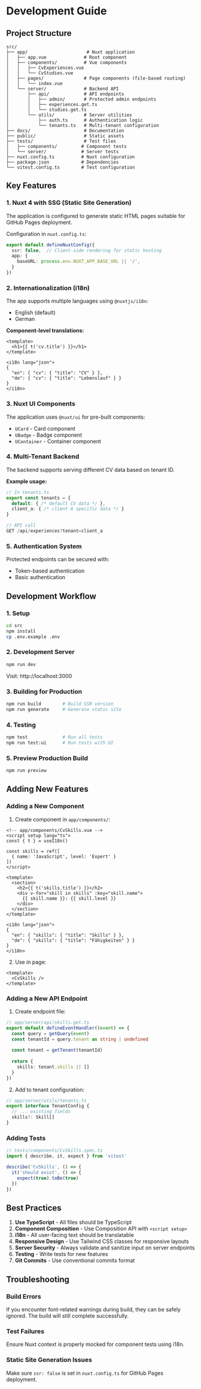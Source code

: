 # Development Guide

## Project Structure

```
src/
├── app/                      # Nuxt application
│   ├── app.vue              # Root component
│   ├── components/          # Vue components
│   │   ├── CvExperiences.vue
│   │   └── CvStudies.vue
│   ├── pages/               # Page components (file-based routing)
│   │   └── index.vue
│   └── server/              # Backend API
│       ├── api/             # API endpoints
│       │   ├── admin/       # Protected admin endpoints
│       │   ├── experiences.get.ts
│       │   └── studies.get.ts
│       └── utils/           # Server utilities
│           ├── auth.ts      # Authentication logic
│           └── tenants.ts   # Multi-tenant configuration
├── docs/                    # Documentation
├── public/                  # Static assets
├── tests/                   # Test files
│   ├── components/         # Component tests
│   └── server/             # Server tests
├── nuxt.config.ts          # Nuxt configuration
├── package.json            # Dependencies
└── vitest.config.ts        # Test configuration
```

## Key Features

### 1. Nuxt 4 with SSG (Static Site Generation)

The application is configured to generate static HTML pages suitable for GitHub Pages deployment.

Configuration in `nuxt.config.ts`:
```typescript
export default defineNuxtConfig({
  ssr: false,  // Client-side rendering for static hosting
  app: {
    baseURL: process.env.NUXT_APP_BASE_URL || '/',
  }
})
```

### 2. Internationalization (i18n)

The app supports multiple languages using `@nuxtjs/i18n`:
- English (default)
- German

**Component-level translations:**
```vue
<template>
  <h1>{{ t('cv.title') }}</h1>
</template>

<i18n lang="json">
{
  "en": { "cv": { "title": "CV" } },
  "de": { "cv": { "title": "Lebenslauf" } }
}
</i18n>
```

### 3. Nuxt UI Components

The application uses `@nuxt/ui` for pre-built components:
- `UCard` - Card component
- `UBadge` - Badge component
- `UContainer` - Container component

### 4. Multi-Tenant Backend

The backend supports serving different CV data based on tenant ID.

**Example usage:**
```typescript
// In tenants.ts
export const tenants = {
  default: { /* default CV data */ },
  client_a: { /* client A specific data */ }
}

// API call
GET /api/experiences?tenant=client_a
```

### 5. Authentication System

Protected endpoints can be secured with:
- Token-based authentication
- Basic authentication

## Development Workflow

### 1. Setup

```bash
cd src
npm install
cp .env.example .env
```

### 2. Development Server

```bash
npm run dev
```

Visit: http://localhost:3000

### 3. Building for Production

```bash
npm run build        # Build SSR version
npm run generate     # Generate static site
```

### 4. Testing

```bash
npm test             # Run all tests
npm run test:ui      # Run tests with UI
```

### 5. Preview Production Build

```bash
npm run preview
```

## Adding New Features

### Adding a New Component

1. Create component in `app/components/`:
```vue
<!-- app/components/CvSkills.vue -->
<script setup lang="ts">
const { t } = useI18n()

const skills = ref([
  { name: 'JavaScript', level: 'Expert' }
])
</script>

<template>
  <section>
    <h2>{{ t('skills.title') }}</h2>
    <div v-for="skill in skills" :key="skill.name">
      {{ skill.name }}: {{ skill.level }}
    </div>
  </section>
</template>

<i18n lang="json">
{
  "en": { "skills": { "title": "Skills" } },
  "de": { "skills": { "title": "Fähigkeiten" } }
}
</i18n>
```

2. Use in page:
```vue
<template>
  <CvSkills />
</template>
```

### Adding a New API Endpoint

1. Create endpoint file:
```typescript
// app/server/api/skills.get.ts
export default defineEventHandler((event) => {
  const query = getQuery(event)
  const tenantId = query.tenant as string | undefined
  
  const tenant = getTenant(tenantId)
  
  return {
    skills: tenant.skills || []
  }
})
```

2. Add to tenant configuration:
```typescript
// app/server/utils/tenants.ts
export interface TenantConfig {
  // ... existing fields
  skills?: Skill[]
}
```

### Adding Tests

```typescript
// tests/components/CvSkills.spec.ts
import { describe, it, expect } from 'vitest'

describe('CvSkills', () => {
  it('should exist', () => {
    expect(true).toBe(true)
  })
})
```

## Best Practices

1. **Use TypeScript** - All files should be TypeScript
2. **Component Composition** - Use Composition API with `<script setup>`
3. **i18n** - All user-facing text should be translatable
4. **Responsive Design** - Use Tailwind CSS classes for responsive layouts
5. **Server Security** - Always validate and sanitize input on server endpoints
6. **Testing** - Write tests for new features
7. **Git Commits** - Use conventional commits format

## Troubleshooting

### Build Errors

If you encounter font-related warnings during build, they can be safely ignored. The build will still complete successfully.

### Test Failures

Ensure Nuxt context is properly mocked for component tests using i18n.

### Static Site Generation Issues

Make sure `ssr: false` is set in `nuxt.config.ts` for GitHub Pages deployment.
